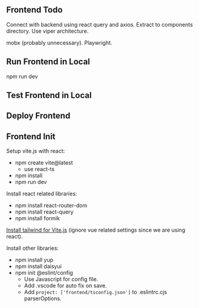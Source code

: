 ## Frontend Todo

Connect with backend using react query and axios.
Extract to components directory.
Use viper architecture.

mobx (probably unnecessary).
Playwright.

## Run Frontend in Local

npm run dev

## Test Frontend in Local

## Deploy Frontend

## Frontend Init

Setup vite.js with react:

- npm create vite@latest
  - use react-ts
- npm install
- npm run dev

Install react related libraries:

- npm install react-router-dom
- npm install react-query
- npm install formik

[Install tailwind for Vite.js](https://tailwindcss.com/docs/guides/vite) (ignore vue related settings since we are using react).

Install other libraries:

- npm install yup
- npm install daisyui
- npm init @eslint/config
  - Use Javascript for config file.
  - Add .vscode for auto fix on save.
  - Add `project: ['frontend/tsconfig.json']` to .eslintrc.cjs parserOptions.
